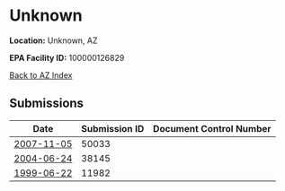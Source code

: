 # Unknown

**Location:** Unknown, AZ

**EPA Facility ID:** 100000126829

[Back to AZ Index](../../index.md)

## Submissions

| Date | Submission ID | Document Control Number |
|------|--------------|-------------------------|
| [2007-11-05](submissions/50033.md) | 50033 |  |
| [2004-06-24](submissions/38145.md) | 38145 |  |
| [1999-06-22](submissions/11982.md) | 11982 |  |
